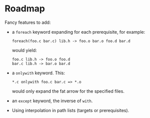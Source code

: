 Roadmap
=======

Fancy features to add:

  * a `foreach` keyword expanding for each prerequisite, for example:

        foreach(foo.c bar.c) lib.h -> foo.o bar.o foo.d bar.d

    would yield:

        foo.c lib.h -> foo.o foo.d
        bar.c lib.h -> bar.o bar.d

  * a `onlywith` keyword. This:

        *.c onlywith foo.c bar.c => *.o

    would only expand the fat arrow for the specified files.

  * an `except` keyword, the inverse of `with`.

  * Using interpolation in path lists (targets or prerequisites).
